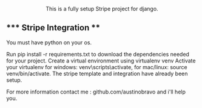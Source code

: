 <p align="center">
This is a fully setup Stripe project for django.
</p>

## *** Stripe Integration **
You must have python on your os.

Run pip install -r requirements.txt to download the dependencies needed for your project.
Create a virtual environment using virtualenv venv
Activate your virtualenv for windows: venv\scripts\activate, for mac/linux: source venv/bin/activate.
The stripe template and integration have already been setup.

For more information contact me : github.com/austinobravo and i'll help you.